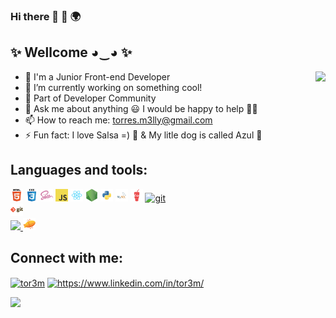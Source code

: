 ### Hi there 👋 🤗 🌍 

 ## ✨ Wellcome ◕‿◕ ✨ 
 <a href><img align="right" height="200" src="https://user-images.githubusercontent.com/81690198/138321568-1541fdae-550b-4ae6-b64c-2d1c4e26df60.jpeg"/><a>
- 🌱 I'm a Junior Front-end Developer
- 🔭 I’m currently working on something cool!
- 👯 Part of Developer Community
- 💬 Ask me about anything 😃 I would be happy to help 🙆‍♀️
- 📫 How to reach me: torres.m3lly@gmail.com
- ⚡ Fun fact: I love Salsa =) 💃 & My litle dog is called Azul 🐶

 ## Languages and tools:
<a href><img height="20" src="https://raw.githubusercontent.com/devicons/devicon/master/icons/html5/html5-original-wordmark.svg"/></a>
<a href><img height="20" src="https://raw.githubusercontent.com/devicons/devicon/master/icons/css3/css3-original-wordmark.svg"></a> 
<a href><img height="20" src="https://raw.githubusercontent.com/devicons/devicon/master/icons/sass/sass-original.svg"/></a>
<a href><img height="20" src="https://raw.githubusercontent.com/github/explore/80688e429a7d4ef2fca1e82350fe8e3517d3494d/topics/javascript/javascript.png"></a>
<a href><img height="20" src="https://raw.githubusercontent.com/github/explore/80688e429a7d4ef2fca1e82350fe8e3517d3494d/topics/react/react.png"></a>
<a href><img height="20" src="https://raw.githubusercontent.com/github/explore/80688e429a7d4ef2fca1e82350fe8e3517d3494d/topics/nodejs/nodejs.png"></a>
<a href><img height="20" src="https://raw.githubusercontent.com/github/explore/80688e429a7d4ef2fca1e82350fe8e3517d3494d/topics/python/python.png"></a>
<a href><img height="20" src="https://raw.githubusercontent.com/github/explore/80688e429a7d4ef2fca1e82350fe8e3517d3494d/topics/mysql/mysql.png"></a>
<a href><img height="20" src="https://raw.githubusercontent.com/devicons/devicon/master/icons/gulp/gulp-plain.svg"/></a> 
<a href><img height="20" src="https://www.vectorlogo.zone/logos/git-scm/git-scm-icon.svg" alt="git"/><code> 
<a href><img height="20" src="https://raw.githubusercontent.com/github/explore/80688e429a7d4ef2fca1e82350fe8e3517d3494d/topics/git/git.png"/></a>
<a href><img height="20" src="https://img.icons8.com/color/452/slack-new.png"/></code>
<a href><img height="20" src="https://raw.githubusercontent.com/github/explore/80688e429a7d4ef2fca1e82350fe8e3517d3494d/topics/zeplin/zeplin.png" /></a>
 
 ## Connect with me: 
 <p><a href="https://twitter.com/tor3m" target="blank"><img align="center" src="https://raw.githubusercontent.com/rahuldkjain/github-profile-readme-generator/master/src/images/icons/Social/twitter.svg" alt="tor3m" height="30" width="40" /></a>  
<a href="https://linkedin.com/in/https://www.linkedin.com/in/tor3m/" target="blank"><img align="center" src="https://raw.githubusercontent.com/rahuldkjain/github-profile-readme-generator/master/src/images/icons/Social/linked-in-alt.svg" alt="https://www.linkedin.com/in/tor3m/" height="30" width="40" /></a>
 </p>

 ![](https://visitor-badge.glitch.me/badge?page_id=tor3m.tor3m)
 
<!--[
    <a href="https://instagram.com/tor3m">
        <img src="https://img.shields.io/badge/tor3m--_.svg?label=Instagram&style=social&logo=instagram">
    </a>
    
    <a href="https://twitch.tv/">
        <img src="https://img.shields.io/badge/maribeltm--_.svg?label=Twitch&style=social&logo=twitch">
    </a>
    <a href="https://www.youtube.com/">
        <img src="https://img.shields.io/badge/--_.svg?style=social&logo=youtube" alt="YouTube">
    </a>
-->
